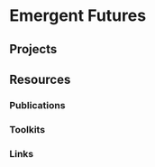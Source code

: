 Emergent Futures
===============

## Projects

## Resources

### Publications

### Toolkits

### Links

